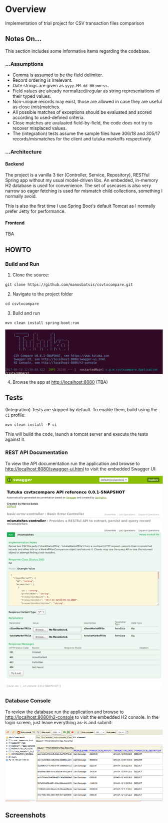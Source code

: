 # Overview

Implementation of trial project for CSV transaction files comparison

## Notes On...

This section includes some informative items regarding the codebase.

### ...Assumptions
  
- Comma is assumed to be the field delimiter.
- Record ordering is irrelevant.
- Date strings are given as `yyyy-MM-dd HH:mm:ss`.
- Field values are already normalized/regular as string representations of their typed values.
- Non-unique records may exist, those are allowed in case they are useful as close (mis)matches.
- All possible matches of exceptions should be evaluated and scored according to used-defined criteria.
- Close matches are avaluated field-by-field, the code does not try to recover misplaced values. 
- The (integration) tests assume the sample files have 306/18 and 305/17 records/mismatches for the client and tutuka markoffs respectively
 
### ...Architecture

#### Backend 

The project is a vanilla 3 tier (Controller, Service, Repository), RESTful Spring app without my usual model-driven 
libs. An embedded, in-memory H2 database is used for convenience. The set of usecases is also very narrow so eager 
fetching is used for mismatch child collections, something I normally avoid. 

This is also the first time I use Spring Boot's default Tomcat as I normally prefer Jetty for performance.

#### Frontend

TBA

## HOWTO

### Build and Run

1) Clone the source:

```
git clone https://github.com/manosbatsis/csvtxcompare.git
```

2) Navigate to the project folder

```
cd csvtxcompare
```

3) Build and run

```
mvn clean install spring-boot:run
```

<img src="src/main/resources/img/cmd-run.png">

4) Browse the app at [http://localhost:8080](http://localhost:8080) (TBA)

## Tests

(Integration) Tests are skipped by default. To enable them, build using the `ci` profile:

```
mvn clean install -P ci
```

This will build the code, launch a tomcat server and execute the tests against it.


### REST API Documentation

To view the API documentation run the application and browse to 
[http://localhost:8080/swagger-ui.html](http://localhost:8080/swagger-ui.html) to visit the 
embedded Swagger UI:

<img src="src/main/resources/img/swagger-ui.png">

### Database Console

To review the database run the application and browse to 
[http://localhost:8080/h2-console](http://localhost:8080/h2-console) to visit the 
embedded H2 console. In the login screen, just leave everything as-is and submit:

<img src="src/main/resources/img/h2-console.png">


## Screenshots